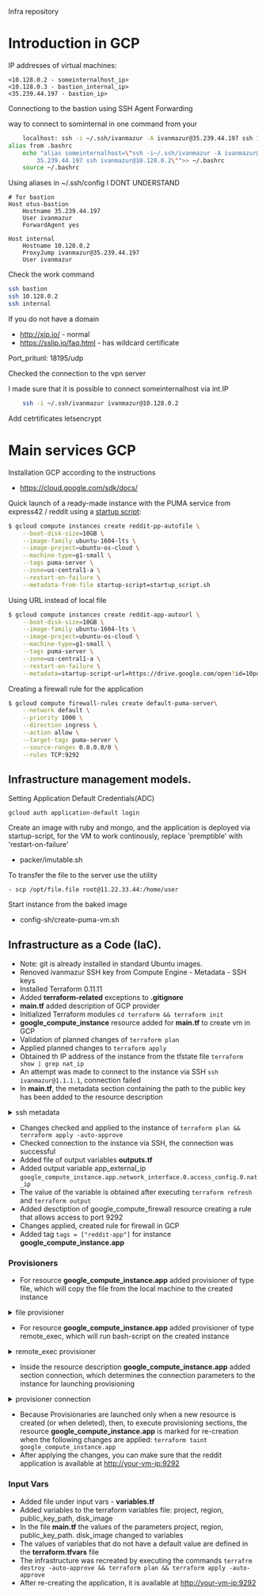 
Infra repository
# Introduction in GCP

IP addresses of virtual machines:

``` text
<10.128.0.2 - someinternalhost_ip>
<10.128.0.3 - bastion_internal_ip>
<35.239.44.197 - bastion_ip>
```
Connectiong to the bastion using SSH Agent Forwarding

way to connect to sominternal in one command from your 
``` bash
    localhost: ssh -i ~/.ssh/ivanmazur -A ivanmazur@35.239.44.197 ssh 10.128.0.2
alias from .bashrc
    echo "alias someinternalhost=\"ssh -i~/.ssh/ivanmazur -A ivanmazur@
        35.239.44.197 ssh ivanmazur@10.128.0.2\"">> ~/.bashrc
    source ~/.bashrc
```
Using aliases in ~/.ssh/config I DONT UNDERSTAND
``` text
# for bastion
Host otus-bastion
    Hostname 35.239.44.197
    User ivanmazur
    ForwardAgent yes

Host internal
    Hostname 10.128.0.2
    ProxyJump ivanmazur@35.239.44.197
    User ivanmazur
```
Check the work command
``` bash
ssh bastion
ssh 10.128.0.2
ssh internal
```

If you do not have a domain
- http://xip.io/ - normal
- https://sslip.io/faq.html - has wildcard certificate

Port_pritunl: 18195/udp

Checked the connection to the vpn server

I made sure that it is possible to connect someinternalhost via int.IP
``` bash
    ssh -i ~/.ssh/ivanmazur ivanmazur@10.128.0.2
```

Add cetrtificates letsencrypt

# Main services GCP

Installation GCP according to the instructions
- https://cloud.google.com/sdk/docs/

Quick launch of a ready-made instance with the PUMA service from express42 / reddit using a [startup script](https://cloud.google.com/compute/docs/startupscript):
``` bash
$ gcloud compute instances create reddit-pp-autofile \
    --boot-disk-size=10GB \
    --image-family ubuntu-1604-lts \
    --image-project=ubuntu-os-cloud \
    --machine-type=g1-small \
    --tags puma-server \
    --zone=us-central1-a \
    --restart-on-failure \
    --metadata-from-file startup-script=startup_script.sh
```

Using URL instead of local file
``` bash
$ gcloud compute instances create reddit-app-autourl \
    --boot-disk-size=10GB \
    --image-family ubuntu-1604-lts \
    --image-project=ubuntu-os-cloud \
    --machine-type=g1-small \
    --tags puma-server \
    --zone=us-central1-a \
    --restart-on-failure \
    --metadata=startup-script-url=https://drive.google.com/open?id=10poex4HuOAKy6gO6-Ve9r4cLd5utNtWe
```

Creating a firewall rule for the application
``` bash
$ gcloud compute firewall-rules create default-puma-server\
    --network default \
    --priority 1000 \
    --direction ingress \
    --action allow \
    --target-tags puma-server \
    --source-ranges 0.0.0.0/0 \
    --rules TCP:9292
```

## Infrastructure management models.

Setting Application Default Credentials(ADC)
``` text
gcloud auth application-default login
```

Create an image with ruby and mongo, and the application is deployed via startup-script, for the VM to work continously, replace 'premptible' with 'restart-on-failure'
- packer/imutable.sh

To transfer the file to the server use the utility
``` text
- scp /opt/file.file root@11.22.33.44:/home/user
```

Start instance from the baked image
- config-sh/create-puma-vm.sh

## Infrastructure as a Code (IaC).

- Note: git is already installed in standard Ubuntu images.
- Renoved ivanmazur SSH key from Compute Engine - Metadata - SSH keys
- Installed Terraform 0.11.11
- Added **terraform-related** exceptions to **.gitignore**
- **main.tf** added description of GCP provider
- Initialized Terraform modules `cd terraform && terraform init`
- **google_compute_instance** resource added for **main.tf** to create vm in GCP
- Validation of planned changes of `terraform plan`
- Applied planned changes to `terraform apply`
- Obtained th IP address of the instance from the tfstate file `terraform show | grep nat_ip`
- An attempt was made to connect to the instance via SSH `ssh ivanmazur@1.1.1.1`, connection failed
- In **main.tf**, the metadata section containing the path to the public key has been added to the resource description

<details>
    <summary>ssh metadata</summary>

```bash
metadata {
    ssh-keys = "ivanmazur:${file("~/.ssh/ivanmazur.pub")}"
}
```

</details>

- Changes checked and applied to the instance of `terraform plan && terraform apply -auto-approve`
- Checked connection to the instance via SSH, the connection was successful
- Added file of output variables **outputs.tf**
- Added output variable app_external_ip `google_compute_instance.app.network_interface.0.access_config.0.nat_ip`
- The value of the variable is obtained after executing `terraform refresh` and `terraform output`
- Added desctiption of google_compute_firewall resource creating a rule that allows access to port 9292
- Changes applied, created rule for firewall in GCP
- Added tag `tags = ["reddit-app"]` for instance **google_compute_instance.app**

### Provisioners

- For resource **google_compute_instance.app** added provisioner of type file, which will copy the file from the local machine to the created instance

<details>
    <summary>file provisioner</summary>

```ruby
provisioner "file" {
    source = "files/puma.service"
    destination = "/tmp/puma.service"
}
```

</details>

- For resource **google_compute_instance.app** added provisioner of type remote_exec, which will run bash-script on the created instance

<details>
    <summary>remote_exec provisioner</summary>

```ruby
provisioner "remote-exec" {
    script = "file/deploy.sh"
}
```

</details>

- Inside the resource description **google_compute_instance.app** added section connection, which determines the connection parameters to the instance for launching provisioning

<details>
    <summary>provisioner connection</summary>

```ruby
  connection {
    type  = "ssh"
    user  = "ivanmazur"
    agent = false

    # Private key path
    private_key = "${file(var.private_key_path)}"
  }
```


</details>

- Because Provisionaries are launched only when a new resource is created (or when deleted), then, to execute provisioning sections, the resource **google_compute_instance.app** is marked for re-creation when the following changes are applied: `terraform taint google_compute_instance.app`
- After applying the changes, you can make sure that the reddit application is available at <http://your-vm-ip:9292>

### Input Vars

- Added file under input vars - **variables.tf**
- Added variables to the terraform variables file: project, region, public_key_path, disk_image
- In the file **main.tf** the values of the parameters project, region, public_key_path. disk_image changed to variables
- The values of variables that do not have a default value are defined in the **terraform.tfvars** file
- The infrastructure was recreated by executing the commands `terrafrm destroy -auto-approve && terraform plan && terraform apply -auto-approve`
- After re-creating the application, it is available at <http://your-vm-ip:9292>